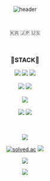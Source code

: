 <div align="center">
  
  ![header](https://capsule-render.vercel.app/api?type=cylinder&color=000000&height=150&section=header&text=PINGU52&fontColor=ffffff&fontSize=70&animation=fadeIn&fontAlignY=55)
  
  <br>

  <p>🇰🇷 🇯🇵 🇺🇸</p>

  <br>
  
  <h3>🌱STACK🌱</h3>
  <img src = "https://img.shields.io/badge/C-A8B9CC?&style=for-the-badge&logo=C&logoColor=white">
  <img src = "https://img.shields.io/badge/c++-00599C?style=for-the-badge&logo=c%2B%2B&logoColor=white">
  <img src = "https://img.shields.io/badge/python-3776AB?style=for-the-badge&logo=python&logoColor=white">

  <br>
  <br>
  <!-- <img src = "https://img.shields.io/badge/html5-E34F26?style=for-the-badge&logo=html5&logoColor=white">
  <img src = "https://img.shields.io/badge/css-1572B6?style=for-the-badge&logo=css3&logoColor=white">
  <img src = "https://img.shields.io/badge/javascript-F7DF1E?style=for-the-badge&logo=javascript&logoColor=black">
  <img src = "https://img.shields.io/badge/jquery-0769AD?style=for-the-badge&logo=jquery&logoColor=white"> -->
  <!-- <br>
  <br> -->
  <!-- <img src = "https://img.shields.io/badge/spring-6DB33F?style=for-the-badge&logo=spring&logoColor=white">
  <img src = "https://img.shields.io/badge/spring%20boot-6DB33F?style=for-the-badge&logo=spring%20boot&logoColor=white">
  <img src = "https://img.shields.io/badge/spring%20security-6DB33F?style=for-the-badge&logo=spring%20security&logoColor=white"> -->
  <!-- <br>
  <br> -->
  
  <img src = "https://img.shields.io/badge/MySQL-4479A1?style=for-the-badge&logo=MySQL&logoColor=white">
  <!-- <img src = "https://img.shields.io/badge/maria%20db-003545?style=for-the-badge&logo=mariadb&logoColor=white">
  <img src = "https://img.shields.io/badge/mssql-CC2927?style=for-the-badge&logo=microsoftsqlserver&logoColor=white"> -->
  <img src = "https://img.shields.io/badge/postgreSQL-4169E1?style=for-the-badge&logo=postgreSQL&logoColor=white">
  
  <!--
  <img src = "https://img.shields.io/badge/oracle-F80000?style=for-the-badge&logo=oracle&logoColor=white">
  <img src = "https://img.shields.io/badge/mongodb-47A248?style=for-the-badge&logo=mongodb&logoColor=white">
  <img src = "https://img.shields.io/badge/firebase-FFCA28?style=for-the-badge&logo=firebase&logoColor=black">
  <img src = "https://img.shields.io/badge/redis-DC382D?style=for-the-badge&logo=redis&logoColor=white">
  -->
  
   <br>
   <br>
   <img src = "https://img.shields.io/badge/tensorflow-FF6F00?style=for-the-badge&logo=tensorflow&logoColor=white">
   <!-- <img src = "https://img.shields.io/badge/keras-D00000?style=for-the-badge&logo=keras&logoColor=white">
   <img src = "https://img.shields.io/badge/pytorch-EE4C2C?style=for-the-badge&logo=pytorch&logoColor=white"> -->

   <br>
   <br>
   <img src = "https://img.shields.io/badge/docker-2496ED?style=for-the-badge&logo=docker&logoColor=white">
   <img src = "https://img.shields.io/badge/kubernetes-326CE5?style=for-the-badge&logo=kubernetes&logoColor=white">
   <!-- <img src = "https://img.shields.io/badge/sonarqube-4E9BCD?style=for-the-badge&logo=sonarqube&logoColor=white"> -->
   
   <br>
   <br>
   <br>

![](https://github-readme-stats-pingu52s-projects.vercel.app/api?username=pingu52&show_icons=true&theme=dracula&include_all_commits=true&count_private=true&show_icons=true)

[![solved.ac](http://mazassumnida.wtf/api/v2/generate_badge?boj=pingu52)](https://solved.ac/pingu52) <img src="http://mazandi.herokuapp.com/api?handle=pingu52&theme=dracular" />

<a href="https://github.com/pingu52"><img src="https://hits.seeyoufarm.com/api/count/incr/badge.svg?url=https%3A%2F%2Fgithub.com%2Fpingu52&count_bg=%23000000&title_bg%23000000&icon=github.svg&icon_color=%23E7E7E7&title=GitHub&edge_flat=false)"/></a>

<!-- [![Top Lang](https://github-readme-stats-pingu52s-projects.vercel.app/api/top-langs/?username=pingu52&langs_count=10&layout=compact&theme=dark)](https://github.com/pingu52/pingu52) -->

<a href="https://www.linkedin.com/in/hyeonggyun-kim-52b76b245"><img src = "https://img.shields.io/badge/linkedin-0A66C2?style=for-the-badge&logo=linkedin&logoColor=white"></a>

</div>
